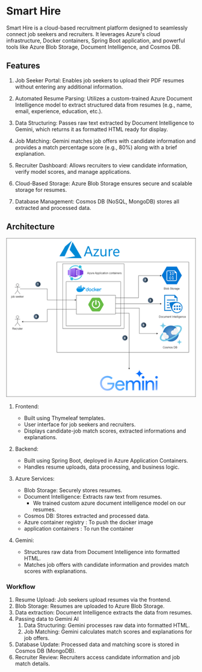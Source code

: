 # Smart Hire
Smart Hire is a cloud-based recruitment platform designed to seamlessly connect job seekers and recruiters. It leverages Azure's cloud infrastructure, Docker containers, Spring Boot application, and powerful tools like Azure Blob Storage, Document Intelligence, and Cosmos DB.

## Features
1. Job Seeker Portal: Enables job seekers to upload their PDF resumes without entering any additional information.

2. Automated Resume Parsing: Utilizes a custom-trained Azure Document Intelligence model to extract structured data from resumes (e.g., name, email, experience, education, etc.).

3. Data Structuring: Passes raw text extracted by Document Intelligence to Gemini, which returns it as formatted HTML ready for display.

4. Job Matching: Gemini matches job offers with candidate information and provides a match percentage score (e.g., 80%) along with a brief explanation.

5. Recruiter Dashboard: Allows recruiters to view candidate information, verify model scores, and manage applications.

6. Cloud-Based Storage: Azure Blob Storage ensures secure and scalable storage for resumes.

7. Database Management: Cosmos DB (NoSQL, MongoDB) stores all extracted and processed data.

## Architecture

![architecutre](Smart-hire.png)

1. Frontend: 
    - Built using Thymeleaf templates.
    - User interface for job seekers and recruiters.
    - Displays candidate-job match scores, extracted informations and explanations.

2. Backend:
    - Built using Spring Boot, deployed in Azure Application Containers.
    - Handles resume uploads, data processing, and business logic.

3. Azure Services:
    - Blob Storage: Securely stores resumes.
    - Document Intelligence: Extracts raw text from resumes.
        - We trained custom azure document intelligence model on our resumes.
    - Cosmos DB: Stores extracted and processed data.
    - Azure container registry : To push the docker image
    - application containers : To run the container

4. Gemini:
    - Structures raw data from Document Intelligence into formatted HTML.
    - Matches job offers with candidate information and provides match scores with explanations.

### Workflow

1. Resume Upload: Job seekers upload resumes via the frontend.
2. Blob Storage: Resumes are uploaded to Azure Blob Storage.
3. Data extraction: Document Intelligence extracts the data from resumes.
4. Passing data to Gemini AI
    1. Data Structuring: Gemini processes raw data into formatted HTML.
    2. Job Matching: Gemini calculates match scores and explanations for job offers.
6. Database Update: Processed data and matching score is stored in Cosmos DB (MongoDB).
7. Recruiter Review: Recruiters access candidate information and job match details.

